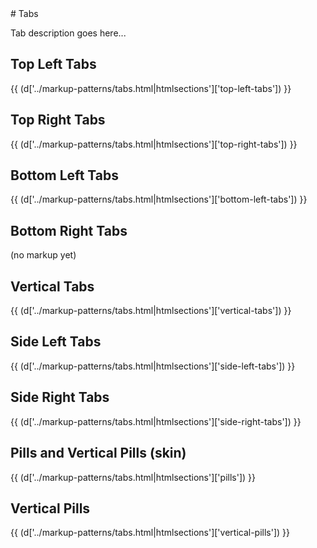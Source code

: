 <section class="copy">
# Tabs

<p class="lead">Tab description goes here...</p>

## Top Left Tabs
{{ (d['../markup-patterns/tabs.html|htmlsections']['top-left-tabs']) }}

## Top Right Tabs
{{ (d['../markup-patterns/tabs.html|htmlsections']['top-right-tabs']) }}

## Bottom Left Tabs
{{ (d['../markup-patterns/tabs.html|htmlsections']['bottom-left-tabs']) }}

## Bottom Right Tabs
(no markup yet)

## Vertical Tabs
{{ (d['../markup-patterns/tabs.html|htmlsections']['vertical-tabs']) }}

## Side Left Tabs
{{ (d['../markup-patterns/tabs.html|htmlsections']['side-left-tabs']) }}

## Side Right Tabs
{{ (d['../markup-patterns/tabs.html|htmlsections']['side-right-tabs']) }}

## Pills and Vertical Pills (skin)
{{ (d['../markup-patterns/tabs.html|htmlsections']['pills']) }}

## Vertical Pills
{{ (d['../markup-patterns/tabs.html|htmlsections']['vertical-pills']) }}

</section>

<script src="../js/jquery.easytabs.js" type="text/javascript"></script>

<script>
$('#tab-container').easytabs();
$('#tab-container2').easytabs();
$('#tab-container3').easytabs();
$('#pill-container').easytabs();
$('#vert-tab-container').easytabs();
$('#vert-pill-container').easytabs();
$('#left-tab-container').easytabs();
$('#right-tab-container').easytabs();
$('#bottom-tab-container').easytabs();
</script>

